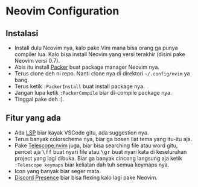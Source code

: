 # Neovim Configuration

## Instalasi

- Install dulu Neovim nya, kalo pake Vim mana bisa orang ga punya compiler lua. Kalo bisa install Neovim yang versi terakhir (disini pake Neovim versi 0.7).
- Abis itu install [Packer](https://github.com/wbthomason/packer.nvim) buat package manager Neovim nya.
- Terus clone deh ni repo. Nanti clone nya di direktori `~/.config/nvim` ya bang.
- Terus ketik `:PackerInstall` buat install package nya.
- Jangan lupa ketik `:PackerCompile` biar di-compile package nya.
- Tinggal pake deh :).

## Fitur yang ada

- Ada [LSP](https://github.com/neovim/nvim-lspconfig) biar kayak VSCode gitu, ada suggestion nya.
- Terus banyak colorscheme nya, biar ga bosen liat tema yang itu-itu aja.
- Pake [Telescope.nvim](https://github.com/nvim-telescope/telescope.nvim) juga, biar bisa searching file atau word gitu, pencet aja <kbd>\ff</kbd> buat nyari file atau <kbd>\gr</kbd> buat nyari kata di keseluruhan project yang lagi dibuka. Biar ga banyak cincong langsung aja ketik `:Telescope keymaps` biar keliatan dah tuh semua keymaps nya.
- Icon yang banyak biar seger mata.
- [Discord Presence](https://github.com/andweeb/presence.nvim) biar bisa flexing kalo lagi pake Neovim.
